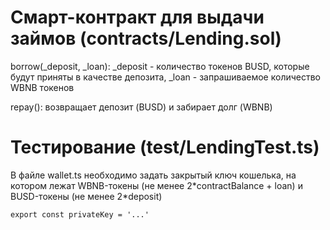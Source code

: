 # Смарт-контракт для выдачи займов (contracts/Lending.sol)

borrow(_deposit, _loan): _deposit - количество токенов BUSD, которые будут приняты в качестве депозита, _loan - запрашиваемое количество WBNB токенов

repay(): возвращает депозит (BUSD) и забирает долг (WBNB)

# Тестирование (test/LendingTest.ts)

В файле wallet.ts необходимо задать закрытый ключ кошелька, на котором лежат WBNB-токены (не менее 2\*сontractBalance + loan) и BUSD-токены (не менее 2\*deposit)

    export const privateKey = '...'